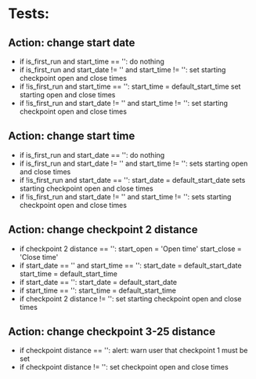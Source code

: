 # Tests:

## Action: change start date
- if is_first_run and start_time == '':
      do nothing
- if is_first_run and start_date != '' and start_time != '':
      set starting checkpoint open and close times
- if !is_first_run and start_time == '':
      start_time = default_start_time
      set starting open and close times
- if !is_first_run and start_date != '' and start_time != '':
      set starting checkpoint open and close times

## Action: change start time
- if is_first_run and start_date == '':
      do nothing
- if is_first_run and start_date != '' and start_time != '':
      sets starting open and close times
- if !is_first_run and start_date == '':
      start_date = default_start_date
      sets starting checkpoint open and close times
- if !is_first_run and start_date != '' and start_time != '':
      sets starting checkpoint open and close times

## Action: change checkpoint 2 distance
- if checkpoint 2 distance == '':
      start_open = 'Open time'
      start_close = 'Close time'
- if start_date == '' and start_time == '':
      start_date = default_start_date
      start_time = default_start_time
- if start_date == '':
      start_date = default_start_date
- if start_time == '':
      start_time = default_start_time
- if checkpoint 2 distance != '':
      set starting checkpoint open and close times

## Action: change checkpoint 3-25 distance
- if checkpoint distance == '':
      alert: warn user that checkpoint 1 must be set
- if checkpoint distance != '':
      set checkpoint open and close times
